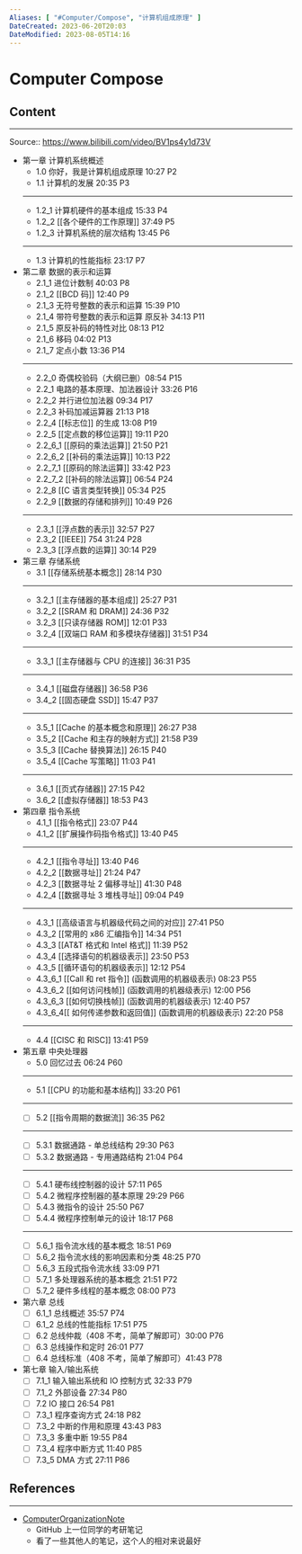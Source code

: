 ```yaml
---
Aliases: [ "#Computer/Compose", "计算机组成原理" ]
DateCreated: 2023-06-20T20:03
DateModified: 2023-08-05T14:16
---
```

# Computer Compose

## Content
---
Source:: https://www.bilibili.com/video/BV1ps4y1d73V
- 第一章 计算机系统概述
	- 1.0 你好，我是计算机组成原理 10:27 P2
	- 1.1 计算机的发展 20:35 P3
	- ---
	- 1.2_1 计算机硬件的基本组成 15:33 P4
	- 1.2_2 [[各个硬件的工作原理]] 37:49 P5
	- 1.2_3 计算机系统的层次结构 13:45 P6
	- ---
	- 1.3 计算机的性能指标 23:17 P7
- 第二章 数据的表示和运算
	- 2.1_1 进位计数制 40:03 P8
	- 2.1_2 [[BCD 码]] 12:40 P9
	- 2.1_3 无符号整数的表示和运算 15:39 P10
	- 2.1_4 带符号整数的表示和运算 原反补 34:13 P11
	- 2.1_5 原反补码的特性对比 08:13 P12
	- 2.1_6 移码 04:02 P13
	- 2.1_7 定点小数 13:36 P14
	- ---
	- 2.2_0 奇偶校验码（大纲已删）08:54 P15
	- 2.2_1 电路的基本原理、加法器设计 33:26 P16
	- 2.2_2 并行进位加法器 09:34 P17
	- 2.2_3 补码加减运算器 21:13 P18
	- 2.2_4 [[标志位]] 的生成 13:08 P19
	- 2.2_5 [[定点数的移位运算]] 19:11 P20
	- 2.2_6_1 [[原码的乘法运算]] 21:50 P21
	- 2.2_6_2 [[补码的乘法运算]] 10:13 P22
	- 2.2_7_1 [[原码的除法运算]] 33:42 P23
	- 2.2_7_2 [[补码的除法运算]] 06:54 P24
	- 2.2_8 [[C 语言类型转换]] 05:34 P25
	- 2.2_9 [[数据的存储和排列]] 10:49 P26
	- ---
	- 2.3_1 [[浮点数的表示]] 32:57 P27
	- 2.3_2 [[IEEE]] 754 31:24 P28
	- 2.3_3 [[浮点数的运算]] 30:14 P29
- 第三章 存储系统
	- 3.1 [[存储系统基本概念]] 28:14 P30
	- ---
	- 3.2_1 [[主存储器的基本组成]] 25:27 P31
	- 3.2_2 [[SRAM 和 DRAM]] 24:36 P32
	- 3.2_3 [[只读存储器 ROM]] 12:01 P33
	- 3.2_4 [[双端口 RAM 和多模块存储器]] 31:51 P34
	- ---
	- 3.3_1 [[主存储器与 CPU 的连接]] 36:31 P35
	- ---
	- 3.4_1 [[磁盘存储器]] 36:58 P36
	- 3.4_2 [[固态硬盘 SSD]] 15:47 P37
	- ---
	- 3.5_1 [[Cache 的基本概念和原理]] 26:27 P38
	- 3.5_2 [[Cache 和主存的映射方式]] 21:58 P39
	- 3.5_3 [[Cache 替换算法]] 26:15 P40
	- 3.5_4 [[Cache 写策略]] 11:03 P41
	- ---
	- 3.6_1 [[页式存储器]] 27:15 P42
	- 3.6_2 [[虚拟存储器]] 18:53 P43
- 第四章 指令系统
	- 4.1_1 [[指令格式]] 23:07 P44
	- 4.1_2 [[扩展操作码指令格式]] 13:40 P45
	- ---
	- 4.2_1 [[指令寻址]] 13:40 P46
	- 4.2_2 [[数据寻址]] 21:24 P47
	- 4.2_3 [[数据寻址 2 偏移寻址]] 41:30 P48
	- 4.2_4 [[数据寻址 3 堆栈寻址]] 09:04 P49
	- ---
	- 4.3_1 [[高级语言与机器级代码之间的对应]] 27:41 P50
	- 4.3_2 [[常用的 x86 汇编指令]] 14:34 P51
	- 4.3_3 [[AT&T 格式和 Intel 格式]] 11:39 P52
	- 4.3_4 [[选择语句的机器级表示]] 23:50 P53
	- 4.3_5 [[循环语句的机器级表示]] 12:12 P54
	- 4.3_6_1 [[Call 和 ret 指令]] (函数调用的机器级表示) 08:23 P55
	- 4.3_6_2 [[如何访问栈帧]] (函数调用的机器级表示) 12:00 P56
	- 4.3_6_3 [[如何切换栈帧]] (函数调用的机器级表示) 12:40 P57
	- 4.3_6_4[[ 如何传递参数和返回值]] (函数调用的机器级表示) 22:20 P58
	- ---
	- 4.4 [[CISC 和 RISC]] 13:41 P59
 - 第五章 中央处理器
	- 5.0 回忆过去 06:24 P60
	- ---
	- 5.1 [[CPU 的功能和基本结构]] 33:20 P61
	- ---
	- [ ] 5.2 [[指令周期的数据流]] 36:35 P62
	- ---
	- [ ] 5.3.1 数据通路 - 单总线结构 29:30 P63
	- [ ] 5.3.2 数据通路 - 专用通路结构 21:04 P64
	- ---
	- [ ] 5.4.1 硬布线控制器的设计 57:11 P65
	- [ ] 5.4.2 微程序控制器的基本原理 29:29 P66
	- [ ] 5.4.3 微指令的设计 25:50 P67
	- [ ] 5.4.4 微程序控制单元的设计 18:17 P68
	- ---
	- [ ] 5.6_1 指令流水线的基本概念 18:51 P69
	- [ ] 5.6_2 指令流水线的影响因素和分类 48:25 P70
	- [ ] 5.6_3 五段式指令流水线 33:09 P71
	- [ ] 5.7_1 多处理器系统的基本概念 21:51 P72
	- [ ] 5.7_2 硬件多线程的基本概念 08:00 P73
 - 第六章 总线
	- [ ] 6.1_1 总线概述 35:57 P74
	- [ ] 6.1_2 总线的性能指标 17:51 P75
	- [ ] 6.2 总线仲裁（408 不考，简单了解即可）30:00 P76
	- [ ] 6.3 总线操作和定时 26:01 P77
	- [ ] 6.4 总线标准（408 不考，简单了解即可）41:43 P78
 - 第七章 输入/输出系统
	- [ ] 7.1_1 输入输出系统和 IO 控制方式 32:33 P79
	- [ ] 7.1_2 外部设备 27:34 P80
	- [ ] 7.2 IO 接口 26:54 P81
	- [ ] 7.3_1 程序查询方式 24:18 P82
	- [ ] 7.3_2 中断的作用和原理 43:43 P83
	- [ ] 7.3_3 多重中断 19:55 P84
	- [ ] 7.3_4 程序中断方式 11:40 P85
	- [ ] 7.3_5 DMA 方式 27:11 P86

## References
---
- [ComputerOrganizationNote](https://github.com/Aye10032/ComputerOrganizationNote/tree/main)
	- GitHub 上一位同学的考研笔记
	- 看了一些其他人的笔记，这个人的相对来说最好
